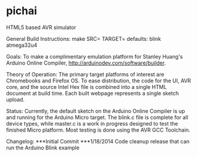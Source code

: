 pichai
===================

HTML5 based AVR simulator

General Build Instructions:
	make SRC=<filename> TARGET=<avr mcu>
	defaults: blink atmega32u4

Goals:
    To make a complimentary emulation platform for Stanley Huang's Arduino Online Compiler, http://arduinodev.com/software/builder.

Theory of Operation:
    The primary target platforms of interest are Chromebooks and Firefox OS. 
    To ease distribution, the code for the UI, AVR core, and the source Intel Hex file is combined into a single HTML document at build time.
    Each built webpage represents a single sketch upload.

Status:
    Currently, the default sketch on the Arduino Online Compiler is up and running for the Arduino Micro target.
    The blink.c file is complete for all device types, while master.c is a work in progress designed to test the finished Micro platform.
    Most testing is done using the AVR GCC Toolchain.

Changelog:
    ***Initial Commit
    ***1/18/2014 Code cleanup release that can run the Arduino Blink example
